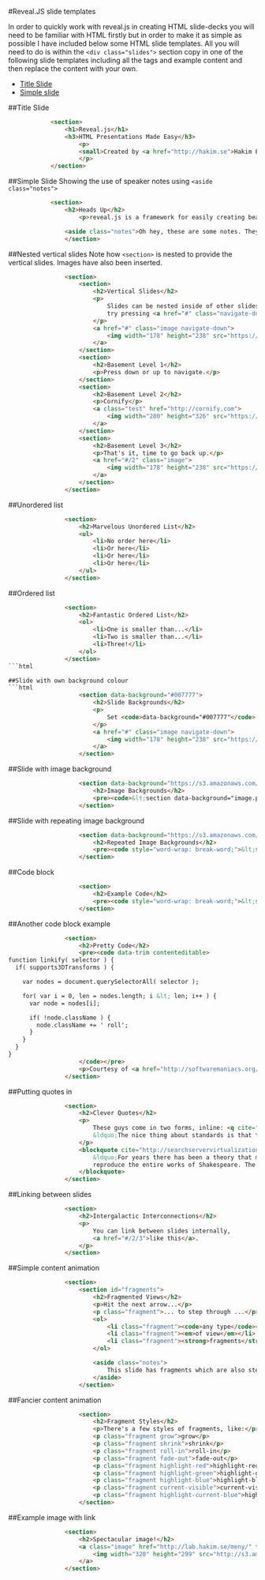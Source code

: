 #Reveal.JS slide templates

In order to quickly work with reveal.js in creating HTML slide-decks you will need to be familiar with HTML firstly but in order to make it as simple as possible I have included below some HTML slide templates.  All you will need to do is within the `<div class="slides">` section copy in one of the following slide templates including all the tags and example content and then replace the content with your own.

- [Title Slide](https://github.com/sharland/ComputingModule/blob/master/Lessons/revealSlideTemplates.md#title-slide)
- [Simple slide](#simple-slide)

##Title Slide
```html
			<section>
				<h1>Reveal.js</h1>
				<h3>HTML Presentations Made Easy</h3>
					<p>
					<small>Created by <a href="http://hakim.se">Hakim El Hattab</a> / <a href="http://twitter.com/hakimel">@hakimel</a></small>
					</p>
			</section>
```

##Simple Slide
Showing the use of speaker notes using `<aside class="notes">`
```html
			<section>
				<h2>Heads Up</h2>
					<p>reveal.js is a framework for easily creating beautiful presentations using HTML. You'll need a browser with support for CSS 3D transforms to see it in its full glory.</p>

				<aside class="notes">Oh hey, these are some notes. They'll be hidden in your presentation, but you can see them if you open the speaker notes window (hit 's' on your keyboard).</aside>
				</section>
```

##Nested vertical slides
Note how `<section>` is nested to provide the vertical slides. Images have also been inserted.
```html
				<section>
					<section>
						<h2>Vertical Slides</h2>
						<p>
							Slides can be nested inside of other slides,
							try pressing <a href="#" class="navigate-down">down</a>.
						</p>
						<a href="#" class="image navigate-down">
							<img width="178" height="238" src="https://s3.amazonaws.com/hakim-static/reveal-js/arrow.png" alt="Down arrow">
						</a>
					</section>
					<section>
						<h2>Basement Level 1</h2>
						<p>Press down or up to navigate.</p>
					</section>
					<section>
						<h2>Basement Level 2</h2>
						<p>Cornify</p>
						<a class="test" href="http://cornify.com">
							<img width="280" height="326" src="https://s3.amazonaws.com/hakim-static/reveal-js/cornify.gif" alt="Unicorn">
						</a>
					</section>
					<section>
						<h2>Basement Level 3</h2>
						<p>That's it, time to go back up.</p>
						<a href="#/2" class="image">
							<img width="178" height="238" src="https://s3.amazonaws.com/hakim-static/reveal-js/arrow.png" alt="Up arrow" style="-webkit-transform: rotate(180deg);">
						</a>
					</section>
				</section>
```
##Unordered list
```html
				<section>
					<h2>Marvelous Unordered List</h2>
					<ul>
						<li>No order here</li>
						<li>Or here</li>
						<li>Or here</li>
						<li>Or here</li>
					</ul>
				</section>
```

##Ordered list
```html
				<section>
					<h2>Fantastic Ordered List</h2>
					<ol>
						<li>One is smaller than...</li>
						<li>Two is smaller than...</li>
						<li>Three!</li>
					</ol>
				</section>
```html

##Slide with own background colour
```html
					<section data-background="#007777">
						<h2>Slide Backgrounds</h2>
						<p>
							Set <code>data-background="#007777"</code> on a slide to change the full page background to the given color. All CSS color formats are supported.
						</p>
						<a href="#" class="image navigate-down">
							<img width="178" height="238" src="https://s3.amazonaws.com/hakim-static/reveal-js/arrow.png" alt="Down arrow">
						</a>
					</section>
```

##Slide with image background
```html
					<section data-background="https://s3.amazonaws.com/hakim-static/reveal-js/arrow.png">
						<h2>Image Backgrounds</h2>
						<pre><code>&lt;section data-background="image.png"&gt;</code></pre>
					</section>
```

##Slide with repeating image background
```html
					<section data-background="https://s3.amazonaws.com/hakim-static/reveal-js/arrow.png" data-background-repeat="repeat" data-background-size="100px">
						<h2>Repeated Image Backgrounds</h2>
						<pre><code style="word-wrap: break-word;">&lt;section data-background="image.png" data-background-repeat="repeat" data-background-size="100px"&gt;</code></pre>
					</section>
```
##Code block
```html
					<section>
						<h2>Example Code</h2>
						<pre><code style="word-wrap: break-word;">&lt;section data-background="image.png" data-background-repeat="repeat" data-background-size="100px"&gt;</code></pre>
					</section>
```

##Another code block example
```html
				<section>
					<h2>Pretty Code</h2>
					<pre><code data-trim contenteditable>
function linkify( selector ) {
  if( supports3DTransforms ) {

    var nodes = document.querySelectorAll( selector );

    for( var i = 0, len = nodes.length; i &lt; len; i++ ) {
      var node = nodes[i];

      if( !node.className ) {
        node.className += ' roll';
      }
    }
  }
}
					</code></pre>
					<p>Courtesy of <a href="http://softwaremaniacs.org/soft/highlight/en/description/">highlight.js</a>.</p>
				</section>
```

##Putting quotes in
```html
				<section>
					<h2>Clever Quotes</h2>
					<p>
						These guys come in two forms, inline: <q cite="http://searchservervirtualization.techtarget.com/definition/Our-Favorite-Technology-Quotations">
						&ldquo;The nice thing about standards is that there are so many to choose from&rdquo;</q> and block:
					</p>
					<blockquote cite="http://searchservervirtualization.techtarget.com/definition/Our-Favorite-Technology-Quotations">
						&ldquo;For years there has been a theory that millions of monkeys typing at random on millions of typewriters would
						reproduce the entire works of Shakespeare. The Internet has proven this theory to be untrue.&rdquo;
					</blockquote>
				</section>
```

##Linking between slides
```html
				<section>
					<h2>Intergalactic Interconnections</h2>
					<p>
						You can link between slides internally,
						<a href="#/2/3">like this</a>.
					</p>
				</section>
```

##Simple content animation
```html
				<section>
					<section id="fragments">
						<h2>Fragmented Views</h2>
						<p>Hit the next arrow...</p>
						<p class="fragment">... to step through ...</p>
						<ol>
							<li class="fragment"><code>any type</code></li>
							<li class="fragment"><em>of view</em></li>
							<li class="fragment"><strong>fragments</strong></li>
						</ol>

						<aside class="notes">
							This slide has fragments which are also stepped through in the notes window.
						</aside>
					</section>
```

##Fancier content animation
```html
					<section>
						<h2>Fragment Styles</h2>
						<p>There's a few styles of fragments, like:</p>
						<p class="fragment grow">grow</p>
						<p class="fragment shrink">shrink</p>
						<p class="fragment roll-in">roll-in</p>
						<p class="fragment fade-out">fade-out</p>
						<p class="fragment highlight-red">highlight-red</p>
						<p class="fragment highlight-green">highlight-green</p>
						<p class="fragment highlight-blue">highlight-blue</p>
						<p class="fragment current-visible">current-visible</p>
						<p class="fragment highlight-current-blue">highlight-current-blue</p>
					</section>
```
##Example image with link
```html
				<section>
					<h2>Spectacular image!</h2>
					<a class="image" href="http://lab.hakim.se/meny/" target="_blank">
						<img width="320" height="299" src="http://s3.amazonaws.com/hakim-static/portfolio/images/meny.png" alt="Meny">
					</a>
				</section>
```



